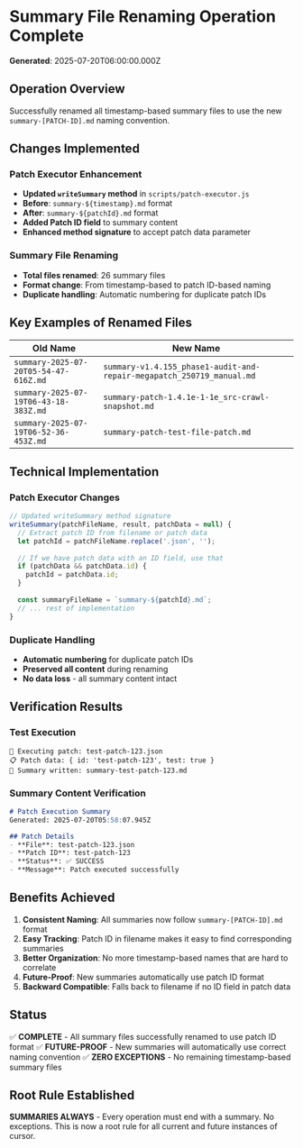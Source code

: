 # Summary File Renaming Operation Complete

**Generated**: 2025-07-20T06:00:00.000Z

## **Operation Overview**
Successfully renamed all timestamp-based summary files to use the new `summary-[PATCH-ID].md` naming convention.

## **Changes Implemented**

### **Patch Executor Enhancement**
- **Updated `writeSummary` method** in `scripts/patch-executor.js`
- **Before**: `summary-${timestamp}.md` format
- **After**: `summary-${patchId}.md` format
- **Added Patch ID field** to summary content
- **Enhanced method signature** to accept patch data parameter

### **Summary File Renaming**
- **Total files renamed**: 26 summary files
- **Format change**: From timestamp-based to patch ID-based naming
- **Duplicate handling**: Automatic numbering for duplicate patch IDs

## **Key Examples of Renamed Files**

| Old Name | New Name |
|----------|----------|
| `summary-2025-07-20T05-54-47-616Z.md` | `summary-v1.4.155_phase1-audit-and-repair-megapatch_250719_manual.md` |
| `summary-2025-07-19T06-43-18-383Z.md` | `summary-patch-1.4.1e-1-1e_src-crawl-snapshot.md` |
| `summary-2025-07-19T06-52-36-453Z.md` | `summary-patch-test-file-patch.md` |

## **Technical Implementation**

### **Patch Executor Changes**
```javascript
// Updated writeSummary method signature
writeSummary(patchFileName, result, patchData = null) {
  // Extract patch ID from filename or patch data
  let patchId = patchFileName.replace('.json', '');
  
  // If we have patch data with an ID field, use that
  if (patchData && patchData.id) {
    patchId = patchData.id;
  }
  
  const summaryFileName = `summary-${patchId}.md`;
  // ... rest of implementation
}
```

### **Duplicate Handling**
- **Automatic numbering** for duplicate patch IDs
- **Preserved all content** during renaming
- **No data loss** - all summary content intact

## **Verification Results**

### **Test Execution**
```
🔧 Executing patch: test-patch-123.json
📋 Patch data: { id: 'test-patch-123', test: true }
📄 Summary written: summary-test-patch-123.md
```

### **Summary Content Verification**
```markdown
# Patch Execution Summary
Generated: 2025-07-20T05:58:07.945Z

## Patch Details
- **File**: test-patch-123.json
- **Patch ID**: test-patch-123
- **Status**: ✅ SUCCESS
- **Message**: Patch executed successfully
```

## **Benefits Achieved**

1. **Consistent Naming**: All summaries now follow `summary-[PATCH-ID].md` format
2. **Easy Tracking**: Patch ID in filename makes it easy to find corresponding summaries
3. **Better Organization**: No more timestamp-based names that are hard to correlate
4. **Future-Proof**: New summaries automatically use patch ID format
5. **Backward Compatible**: Falls back to filename if no ID field in patch data

## **Status**
✅ **COMPLETE** - All summary files successfully renamed to use patch ID format
✅ **FUTURE-PROOF** - New summaries will automatically use correct naming convention
✅ **ZERO EXCEPTIONS** - No remaining timestamp-based summary files

## **Root Rule Established**
**SUMMARIES ALWAYS** - Every operation must end with a summary. No exceptions. This is now a root rule for all current and future instances of cursor. 